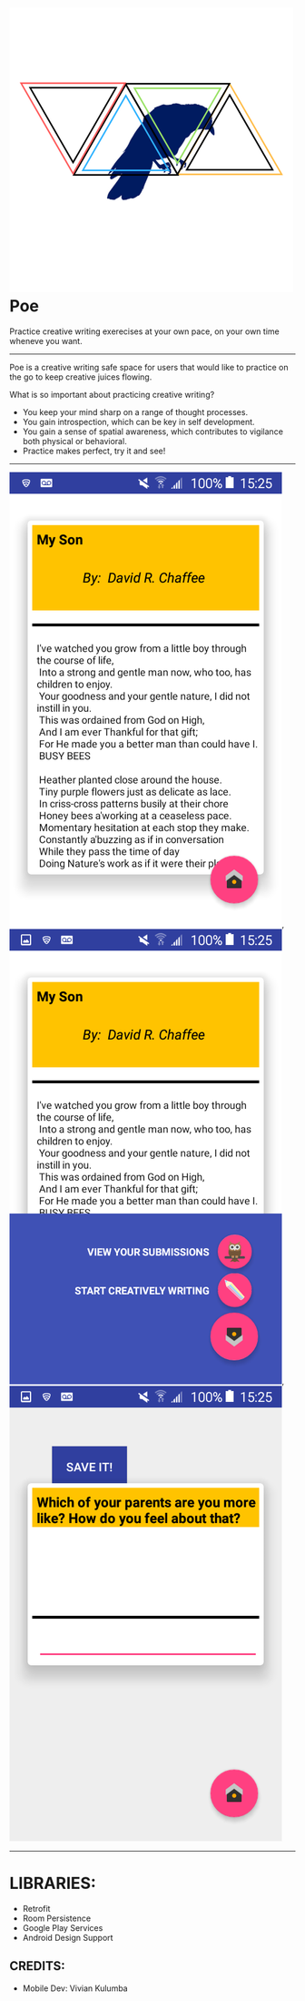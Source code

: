 ![Alt text](poeicon.png)
Poe
===========

Practice creative writing exerecises at your own pace, on your own time wheneve you want.

----------------------------------------------------------------------------------------

Poe is a creative writing safe space for users that would like to practice on the go to keep creative juices flowing.

What is so important about practicing creative writing?

* You keep your mind sharp on a range of thought processes.
* You gain introspection, which can be key in self development.
* You gain a sense of spatial awareness, which contributes to vigilance both physical or behavioral.
* Practice makes perfect, try it and see!
-----------------------------------------------------------------------------

![Alt text](Screenshot_2018-09-29-15-25-15.png),![Alt text](Screenshot_2018-09-29-15-25-20.png),![Alt text](Screenshot_2018-09-29-15-25-25.png)

_____________________________________________________________________________________________________________________________________________________________________________________________________________________________________________________________________________________________________________________________________________________________________

LIBRARIES:
===========

* Retrofit
* Room Persistence
* Google Play Services
* Android Design Support

CREDITS:
----------
* Mobile Dev: Vivian Kulumba
